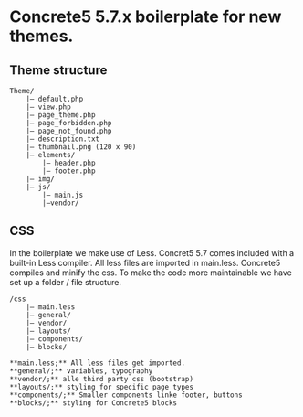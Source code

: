 # Concrete5 5.7.x boilerplate for new themes.
 

## Theme structure
```
Theme/
	|— default.php
	|— view.php
	|— page_theme.php
	|— page_forbidden.php
	|— page_not_found.php
	|— description.txt
	|— thumbnail.png (120 x 90)
	|— elements/
		|— header.php
		|— footer.php
	|— img/
	|— js/
		|— main.js
		|—vendor/
```
## CSS
In the boilerplate we make use of Less. Concret5 5.7 comes included with a built-in Less compiler. All less files are imported in main.less. Concrete5 compiles and minify the css. To make the code more maintainable we have set up a folder / file structure.
```
/css
	|— main.less 
	|— general/ 
	|— vendor/
	|— layouts/
	|— components/
	|— blocks/
```

```
**main.less;** All less files get imported. 
**general/;** variables, typography
**vendor/;** alle third party css (bootstrap)
**layouts/;** styling for specific page types
**components/;** Smaller components linke footer, buttons
**blocks/;** styling for Concrete5 blocks
```

